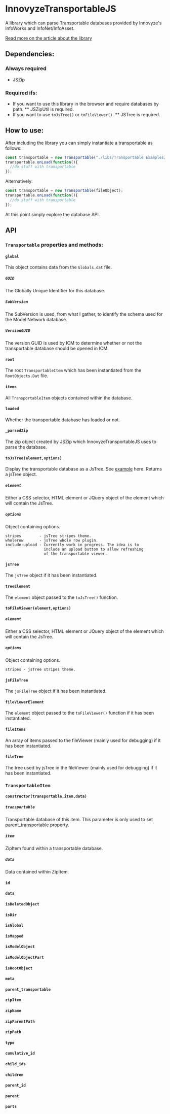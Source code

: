 # InnovyzeTransportableJS

A library which can parse Transportable databases provided by Innovyze's InfoWorks and InfoNet/InfoAsset.

[Read more on the article about the library](http://sancarn.github.io/Business/Water/ICMTransportables)

## Dependencies:

### Always required

* JSZip

### Required ifs:

* If you want to use this library in the browser and require databases by path.
** JSZipUtil is required.
* If you want to use `toJsTree()` or `toFileViewer()`.
** JSTree is required.


## How to use:

After including the library you can simply instantiate a transportable as follows:

```js
const transportable = new Transportable("./libs/Transportable Examples/Validations.icmt");
transportable.onLoad(function(){
  //do stuff with transportable
});
```

Alternatively:

```js
const transportable = new Transportable(fileObject);
transportable.onLoad(function(){
  //do stuff with transportable
});
```

At this point simply explore the database API.

## API

### `Transportable` properties and methods:

#### `global`

This object contains data from the `Globals.dat` file.

##### `GUID`

The Globally Unique Identifier for this database.

##### `SubVersion`

The SubVersion is used, from what I gather, to identify the schema used for the Model Network database. 

##### `VersionGUID`

The version GUID is used by ICM to determine whether or not the transportable database should be opened in ICM.

#### `root`

The root `TransportableItem` which has been instantiated from the `RootObjects.Dat` file.

#### `items`

All `TransportableItem` objects contained within the database.

#### `loaded`

Whether the transportable database has loaded or not.

#### `_parsedZip`

The zip object created by JSZip which InnovyzeTransportableJS uses to parse the database.

#### `toJsTree(element,options)`

Display the transportable database as a JsTree. See [example](...) here. Returns a jsTree object.

##### `element`

Either a CSS selector, HTML element or JQuery object of the element which will contain the JsTree.

##### `options`

Object containing options.

```
stripes        - jsTree stripes theme.
wholerow       - jsTree whole row plugin.
include-upload - Currently work in progress. The idea is to 
                 include an upload button to allow refreshing
                 of the transportable viewer.
```

#### `jsTree`

The `jsTree` object if it has been instantiated.

#### `treeElement`

The `element` object passed to the `toJsTree()` function.

#### `toFileViewer(element,options)`

##### `element`

Either a CSS selector, HTML element or JQuery object of the element which will contain the JsTree.

##### `options`

Object containing options.

```
stripes - jsTree stripes theme.
```

#### `jsFileTree`

The `jsFileTree` object if it has been instantiated.

#### `fileViewerElement`

The `element` object passed to the `toFileViewer()` function if it has been instantiated.

#### `fileItems`

An array of items passed to the fileViewer (mainly used for debugging) if it has been instantiated.

#### `fileTree`

The tree used by jsTree in the fileViewer (mainly used for debugging) if it has been instantiated.

### `TransportableItem`

#### `constructor(transportable,item,data)`

##### `transportable`

Transportable database of this item. This parameter is only used to set parent_transportable property.

##### `item`

ZipItem found within a transportable database.

##### `data`

Data contained within ZipItem.


#### `id`
#### `data`
#### `isDeletedObject`
#### `isDir`
#### `isGlobal`
#### `isMapped`
#### `isModelObject`
#### `isModelObjectPart`
#### `isRootObject`
#### `meta`
#### `parent_transportable`
#### `zipItem`
#### `zipName`
#### `zipParentPath`
#### `zipPath`

#### `type`
#### `cumulative_id`
#### `child_ids`
#### `children`
#### `parent_id`
#### `parent`
#### `parts`
